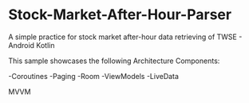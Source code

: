 # Stock-Market-After-Hour-Parser
A simple practice for stock market after-hour data retrieving of TWSE  - Android Kotlin


This sample showcases the following Architecture Components:

-Coroutines
-Paging
-Room
-ViewModels
-LiveData

MVVM
